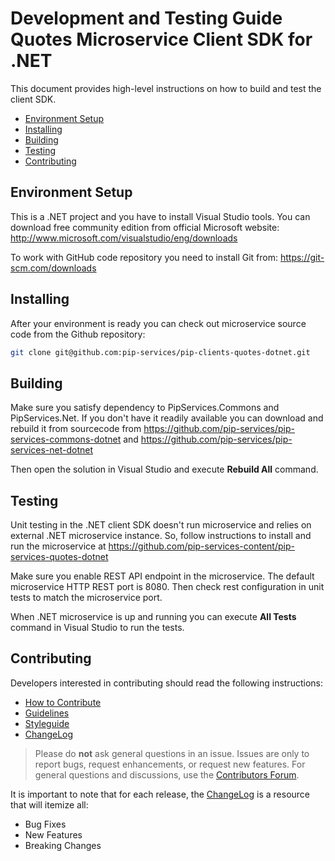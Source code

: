 # Development and Testing Guide <br/> Quotes Microservice Client SDK for .NET

This document provides high-level instructions on how to build and test the client SDK.

* [Environment Setup](#setup)
* [Installing](#install)
* [Building](#build)
* [Testing](#test)
* [Contributing](#contrib) 

## <a name="setup"></a> Environment Setup

This is a .NET project and you have to install Visual Studio tools. 
You can download free community edition from official Microsoft website: http://www.microsoft.com/visualstudio/eng/downloads 

To work with GitHub code repository you need to install Git from: https://git-scm.com/downloads

## <a name="install"></a> Installing

After your environment is ready you can check out microservice source code from the Github repository:
```bash
git clone git@github.com:pip-services/pip-clients-quotes-dotnet.git
```

## <a name="build"></a> Building

Make sure you satisfy dependency to PipServices.Commons and PipServices.Net. If you don't have it readily available
you can download and rebuild it from sourcecode from https://github.com/pip-services/pip-services-commons-dotnet and 
https://github.com/pip-services/pip-services-net-dotnet

Then open the solution in Visual Studio and execute **Rebuild All** command. 

## <a name="test"></a> Testing

Unit testing in the .NET client SDK doesn't run microservice and relies on external .NET microservice instance.
So, follow instructions to install and run the microservice at https://github.com/pip-services-content/pip-services-quotes-dotnet

Make sure you enable REST API endpoint in the microservice. The default microservice HTTP REST port is 8080.
Then check rest configuration in unit tests to match the microservice port. 

When .NET microservice is up and running you can execute **All Tests** command in Visual Studio to run the tests.

## <a name="contrib"></a> Contributing

Developers interested in contributing should read the following instructions:

- [How to Contribute](http://www.pipservices.org/contribute/)
- [Guidelines](http://www.pipservices.org/contribute/guidelines)
- [Styleguide](http://www.pipservices.org/contribute/styleguide)
- [ChangeLog](CHANGELOG.md)

> Please do **not** ask general questions in an issue. Issues are only to report bugs, request
  enhancements, or request new features. For general questions and discussions, use the
  [Contributors Forum](http://www.pipservices.org/forums/forum/contributors/).

It is important to note that for each release, the [ChangeLog](CHANGELOG.md) is a resource that will
itemize all:

- Bug Fixes
- New Features
- Breaking Changes